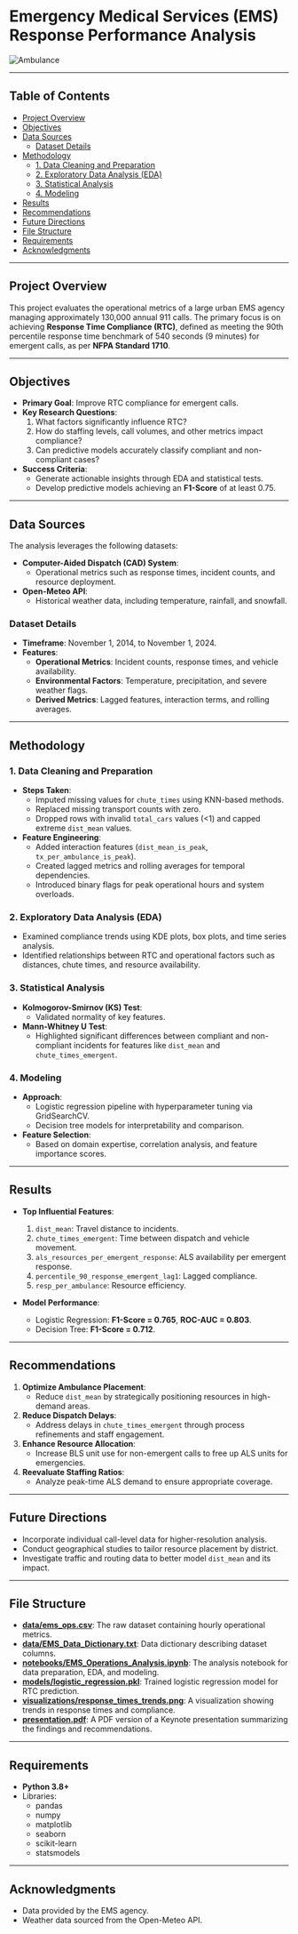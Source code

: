 # Emergency Medical Services (EMS) Response Performance Analysis

![Ambulance](images/ambulance1.jpg)

---

## Table of Contents
- [Project Overview](#project-overview)
- [Objectives](#objectives)
- [Data Sources](#data-sources)
  - [Dataset Details](#dataset-details)
- [Methodology](#methodology)
  - [1. Data Cleaning and Preparation](#1-data-cleaning-and-preparation)
  - [2. Exploratory Data Analysis (EDA)](#2-exploratory-data-analysis-eda)
  - [3. Statistical Analysis](#3-statistical-analysis)
  - [4. Modeling](#4-modeling)
- [Results](#results)
- [Recommendations](#recommendations)
- [Future Directions](#future-directions)
- [File Structure](#file-structure)
- [Requirements](#requirements)
- [Acknowledgments](#acknowledgments)

---

## Project Overview
This project evaluates the operational metrics of a large urban EMS agency managing approximately 130,000 annual 911 calls. The primary focus is on achieving **Response Time Compliance (RTC)**, defined as meeting the 90th percentile response time benchmark of 540 seconds (9 minutes) for emergent calls, as per **NFPA Standard 1710**.

---

## Objectives
- **Primary Goal**: Improve RTC compliance for emergent calls.
- **Key Research Questions**:
  1. What factors significantly influence RTC?
  2. How do staffing levels, call volumes, and other metrics impact compliance?
  3. Can predictive models accurately classify compliant and non-compliant cases?
- **Success Criteria**:
  - Generate actionable insights through EDA and statistical tests.
  - Develop predictive models achieving an **F1-Score** of at least 0.75.

---

## Data Sources
The analysis leverages the following datasets:
- **Computer-Aided Dispatch (CAD) System**:
  - Operational metrics such as response times, incident counts, and resource deployment.
- **Open-Meteo API**:
  - Historical weather data, including temperature, rainfall, and snowfall.

### Dataset Details
- **Timeframe**: November 1, 2014, to November 1, 2024.
- **Features**:
  - **Operational Metrics**: Incident counts, response times, and vehicle availability.
  - **Environmental Factors**: Temperature, precipitation, and severe weather flags.
  - **Derived Metrics**: Lagged features, interaction terms, and rolling averages.

---

## Methodology

### 1. Data Cleaning and Preparation
- **Steps Taken**:
  - Imputed missing values for `chute_times` using KNN-based methods.
  - Replaced missing transport counts with zero.
  - Dropped rows with invalid `total_cars` values (<1) and capped extreme `dist_mean` values.
- **Feature Engineering**:
  - Added interaction features (`dist_mean_is_peak`, `tx_per_ambulance_is_peak`).
  - Created lagged metrics and rolling averages for temporal dependencies.
  - Introduced binary flags for peak operational hours and system overloads.

### 2. Exploratory Data Analysis (EDA)
- Examined compliance trends using KDE plots, box plots, and time series analysis.
- Identified relationships between RTC and operational factors such as distances, chute times, and resource availability.

### 3. Statistical Analysis
- **Kolmogorov-Smirnov (KS) Test**:
  - Validated normality of key features.
- **Mann-Whitney U Test**:
  - Highlighted significant differences between compliant and non-compliant incidents for features like `dist_mean` and `chute_times_emergent`.

### 4. Modeling
- **Approach**:
  - Logistic regression pipeline with hyperparameter tuning via GridSearchCV.
  - Decision tree models for interpretability and comparison.
- **Feature Selection**:
  - Based on domain expertise, correlation analysis, and feature importance scores.

---

## Results
- **Top Influential Features**:
  1. `dist_mean`: Travel distance to incidents.
  2. `chute_times_emergent`: Time between dispatch and vehicle movement.
  3. `als_resources_per_emergent_response`: ALS availability per emergent response.
  4. `percentile_90_response_emergent_lag1`: Lagged compliance.
  5. `resp_per_ambulance`: Resource efficiency.

- **Model Performance**:
  - Logistic Regression: **F1-Score = 0.765**, **ROC-AUC = 0.803**.
  - Decision Tree: **F1-Score = 0.712**.

---

## Recommendations
1. **Optimize Ambulance Placement**:
   - Reduce `dist_mean` by strategically positioning resources in high-demand areas.
2. **Reduce Dispatch Delays**:
   - Address delays in `chute_times_emergent` through process refinements and staff engagement.
3. **Enhance Resource Allocation**:
   - Increase BLS unit use for non-emergent calls to free up ALS units for emergencies.
4. **Reevaluate Staffing Ratios**:
   - Analyze peak-time ALS demand to ensure appropriate coverage.

---

## Future Directions
- Incorporate individual call-level data for higher-resolution analysis.
- Conduct geographical studies to tailor resource placement by district.
- Investigate traffic and routing data to better model `dist_mean` and its impact.

---

## File Structure

- **[data/ems_ops.csv](data/ems_ops.csv)**: The raw dataset containing hourly operational metrics.
- **[data/EMS_Data_Dictionary.txt](data/EMS_Data_Dictionary.txt)**: Data dictionary describing dataset columns.
- **[notebooks/EMS_Operations_Analysis.ipynb](notebooks/EMS_Operations_Analysis.ipynb)**: The analysis notebook for data preparation, EDA, and modeling.
- **[models/logistic_regression.pkl](models/logistic_regression.pkl)**: Trained logistic regression model for RTC prediction.
- **[visualizations/response_times_trends.png](visualizations/response_times_trends.png)**: A visualization showing trends in response times and compliance.
- **[presentation.pdf](presentation.pdf)**: A PDF version of a Keynote presentation summarizing the findings and recommendations.

---

## Requirements
- **Python 3.8+**
- Libraries:
  - pandas
  - numpy
  - matplotlib
  - seaborn
  - scikit-learn
  - statsmodels

---

## Acknowledgments
- Data provided by the EMS agency.
- Weather data sourced from the Open-Meteo API.